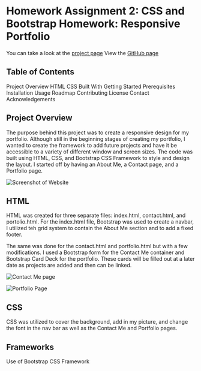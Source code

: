 # Homework Assignment 2: CSS and Bootstrap Homework: Responsive Portfolio
You can take a look at the [project page](https://github.com/ndelaire/responsiveportfolio_hw2)
View the [GitHub page](https://ndelaire.github.io/responsiveportfolio_hw2/) 

## Table of Contents

Project Overview 
HTML 
CSS 
Built With
Getting Started
Prerequisites
Installation
Usage
Roadmap
Contributing
License
Contact
Acknowledgements

## Project Overview
The purpose behind this project was to create a responsive design for my portfolio. Although still in the beginning stages of creating my portfolio, I wanted to create the framework to add future projects and have it be accessible to a variety of different window and screen sizes. The code was built using HTML, CSS, and Bootstrap CSS Framework to style and design the layout. I started off by having an About Me, a Contact page, and a Portfolio page. 

![Screenshot of Website](https://smjomg.by.files.1drv.com/y4mHmyFP3hY6tijHADDJd8ylj6NDV8VwtTt6N31VEzhzwJbcDYU08etPkAklda_1SEfaVY2xIuUSU3_Cfj_XMpW9IpfEHNtcjOQjmLJA9hmT_EY86WX2P6NPuU314eSsWIwMFaMecRTpVGe8bVL6jENLdmYymNs_jKpSW2gHWsZf9uHgOgF-T9L8pfZO2eIeSgumL_LxB7QU8EyYPFwJd8oIw?width=1913&height=1042&cropmode=none)

## HTML
HTML was created for three separate files: index.html, contact.html, and portolio.html. For the index.html file, Bootstrap was used to create a navbar, I utilized teh grid system to contain the About Me section and to add a fixed footer. 

The same was done for the contact.html and portfolio.html but with a few modifications. I used a Bootstrap form for the Contact Me container and Bootstrap Card Deck for the portfolio. These cards will be filled out at a later date as projects are added and then can be linked. 

![Contact Me page](https://smirnq.by.files.1drv.com/y4mIBMcCr_GCbQypqQgsfX5q9lPbzo6pExBXrW0RrU7F6boJbNqwG2VHwC7lod5D97lk6_kWyQrIQrS2IGy90E_-FBaRq-sZHIHYB2aem7XDorhYc5JUkVJPtqIQJHllJRddsE2Uk-MF9HRJwPMaerfCqYGE6PGYUEA1H7RGVaRe2nr3VnN2IFMe--gUgNzuLBBROsedDQ9q9NohL42Nm08XQ?width=1906&height=1043&cropmode=none)

![Portfolio Page](https://smgseg.by.files.1drv.com/y4mJnMTeJ0pNozHvfmoOdngTTDbgoGq1EHHFPCQOt0jecA_wmClOhPjjfkVS7r7uz6u7fwXLhpoJ8Tr65YW11Usc7OiiSCjLTU-XxQr4KXOszxEmYZfHjPfLRTIRtLi6G7ArdQMKjDDAvibS2RuD1NFnR-eni-Igv-bD7qqCdJWJTK1yIazMAzkOfI5aGpI3kWYFow0TgA7e8rugqx9oO5rSg?width=1924&height=1061&cropmode=none)

## CSS
CSS was utilized to cover the background, add in my picture, and change the font in the nav bar as well as the Contact Me and Portfolio pages. 

## Frameworks
Use of Bootstrap CSS Framework 



